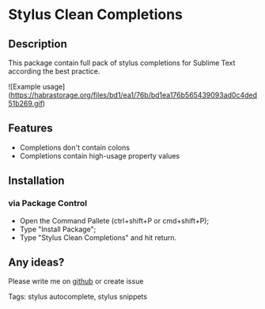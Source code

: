 # Stylus Clean Completions
## Description
This package contain full pack of stylus completions for Sublime Text according the best practice.

![Example usage]
(https://habrastorage.org/files/bd1/ea1/76b/bd1ea176b565439093ad0c4ded51b269.gif)

## Features
* Completions don't contain colons
* Completions contain high-usage property values

## Installation
### via Package Control
* Open the Command Pallete (ctrl+shift+P or cmd+shift+P);
* Type "Install Package";
* Type "Stylus Clean Completions" and hit return.

## Any ideas?
Please write me on [github](https://github.com/lnikell) or create issue 

Tags: stylus autocomplete, stylus snippets
